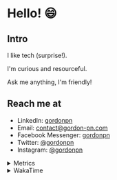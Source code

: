 # Hello! 😄

## Intro

I like tech (surprise!).

I'm curious and resourceful.

Ask me anything, I'm friendly!

## Reach me at

- LinkedIn: [gordonpn](https://www.linkedin.com/in/gordonpn/)
- Email: [contact@gordon-pn.com](mailto:contact@gordon-pn.com)
- Facebook Messenger: [gordonpn](https://www.messenger.com/t/Gordonpn)
- Twitter: [@gordonpn](https://twitter.com/Gordonpn)
- Instagram: [@gordonpn](https://www.instagram.com/gordonpn/)

<details>
  <summary>Metrics</summary>

  <img align="center" src="https://github.com/gordonpn/gordonpn/blob/master/github-metrics.svg" alt="GitHub Metrics">

</details>

<details>
  <summary>WakaTime</summary>

  <!--START_SECTION:waka-->
📊 **This Week I Spent My Time On** 

```text
💬 Programming Languages: 
Java                     39 mins             ████████░░░░░░░░░░░░░░░░░   30.17 % 
INI                      27 mins             █████░░░░░░░░░░░░░░░░░░░░   20.82 % 
Brazil Dependency Config 27 mins             █████░░░░░░░░░░░░░░░░░░░░   20.70 % 
Properties               23 mins             █████░░░░░░░░░░░░░░░░░░░░   18.07 % 
Java Properties          9 mins              ██░░░░░░░░░░░░░░░░░░░░░░░   07.25 % 

🔥 Editors: 
IntelliJ IDEA            2 hrs 11 mins       █████████████████████████   100.00 % 
```


 Last Updated on 11/12/2024 16:29:22 UTC
<!--END_SECTION:waka-->
</details>
